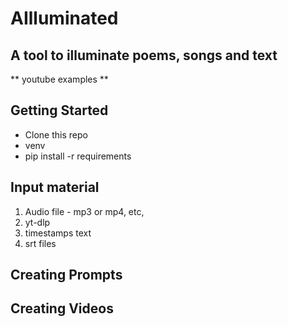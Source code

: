 # AIlluminated

## A tool to illuminate poems, songs and text

** youtube examples **

## Getting Started

* Clone this repo
* venv
* pip install -r requirements

## Input material

1. Audio file - mp3 or mp4, etc, 
2. yt-dlp
3. timestamps text
4. srt files

## Creating Prompts

## Creating Videos

